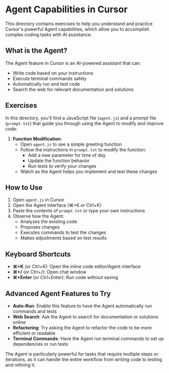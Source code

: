 # Agent Capabilities in Cursor

This directory contains exercises to help you understand and practice Cursor's powerful Agent capabilities, which allow you to accomplish complex coding tasks with AI assistance.

## What is the Agent?

The Agent feature in Cursor is an AI-powered assistant that can:
- Write code based on your instructions
- Execute terminal commands safely
- Automatically run and test code
- Search the web for relevant documentation and solutions

## Exercises

In this directory, you'll find a JavaScript file (`agent.js`) and a prompt file (`prompt.txt`) that guide you through using the Agent to modify and improve code:

1. **Function Modification**:
   - Open `agent.js` to see a simple greeting function
   - Follow the instructions in `prompt.txt` to modify the function:
     - Add a new parameter for time of day
     - Update the function behavior
     - Run tests to verify your changes
   - Watch as the Agent helps you implement and test these changes

## How to Use

1. Open `agent.js` in Cursor
2. Open the Agent interface (⌘+K or Ctrl+K)
3. Paste the contents of `prompt.txt` or type your own instructions
4. Observe how the Agent:
   - Analyzes the existing code
   - Proposes changes
   - Executes commands to test the changes
   - Makes adjustments based on test results

## Keyboard Shortcuts

- **⌘+K** (or Ctrl+K): Open the inline code editor/Agent interface
- **⌘+/** (or Ctrl+/): Open chat window
- **⌘+Enter** (or Ctrl+Enter): Run code without saving

## Advanced Agent Features to Try

- **Auto-Run**: Enable this feature to have the Agent automatically run commands and tests
- **Web Search**: Ask the Agent to search for documentation or solutions online
- **Refactoring**: Try asking the Agent to refactor the code to be more efficient or readable
- **Terminal Commands**: Have the Agent run terminal commands to set up dependencies or run tests

The Agent is particularly powerful for tasks that require multiple steps or iterations, as it can handle the entire workflow from writing code to testing and refining it. 